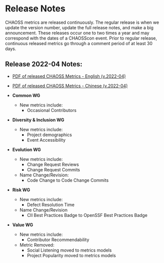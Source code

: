# Release Notes

CHAOSS metrics are released continuously. The regular release is when we update the version number, update the full release notes, and make a big announcement. These releases occur one to two times a year and may correspond with the dates of a CHAOSScon event. Prior to regular release, continuous released metrics go through a comment period of at least 30 days.

## Release 2022-04 Notes:

- [PDF of released CHAOSS Metrics - English (v.2022-04)](https://chaoss.community/wp-content/uploads/2022/04/English-Release-2022-04.pdf)  
- [PDF of released CHAOSS Metrics - Chinese (v.2022-04)]()

- **Common WG**
    * New metrics include:   
        - Occasional Contributors           
- **Diversity & Inclusion WG**
    * New metrics include:  
        - Project demographics
        - Event Accessibility
- **Evolution WG**
    * New metrics include:  
        - Change Request Reviews
        - Change Request Commits
    * Name Change/Revision:   
        - Code Change to Code Change Commits  
- **Risk WG**
    * New metrics include:  
        - Defect Resolution Time   
    * Name Change/Revision
        - CII Best Practices Badge to OpenSSF Best Practices Badge
- **Value WG**
    * New metrics include:  
        - Contributor Recommendability   
    * Metric Removed:  
        - Social Listening moved to metrics models
        - Project Popularity moved to metrics models
